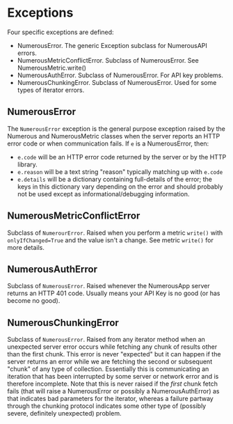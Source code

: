 # Exceptions

Four specific exceptions are defined:

* NumerousError. The generic Exception subclass for NumerousAPI errors.
* NumerousMetricConflictError. Subclass of NumerousError. See NumerousMetric.write()
* NumerousAuthError. Subclass of NumerousError. For API key problems.
* NumerousChunkingError. Subclass of NumerousError. Used for some types of iterator errors.

## NumerousError
The `NumerousError` exception is the general purpose exception raised by the Numerous and NumerousMetric classes when the server reports an HTTP error code or when communication fails. If `e` is a NumerousError, then:
 * `e.code` will be an HTTP error code returned by the server or by the HTTP library.
 * `e.reason` will be a text string "reason" typically matching up with `e.code`
 * `e.details` will be a dictionary containing full-details of the error; the keys in this dictionary vary depending on the error and should probably not be used except as informational/debugging information.

## NumerousMetricConflictError
Subclass of `NumerourError`. Raised when you perform a metric `write()` with `onlyIfChanged=True` and the value isn't a change. See metric `write()` for more details.

## NumerousAuthError
Subclass of `NumerousError`. Raised whenever the NumerousApp server returns an HTTP 401 code. Usually means your API Key is no good (or has become no good).

## NumerousChunkingError
Subclass of `NumerousError`. Raised from any iterator method when an unexpected server error occurs while fetching any chunk of results other than the first chunk. This error is never "expected" but it can happen if the server returns an error while we are fetching the second or subsequent "chunk" of any type of collection. Essentially this is communicating an iteration that has been interrupted by some server or network error and is therefore incomplete. Note that this is never raised if the _first_ chunk fetch fails (that will raise a NumerousError or possibly a NumerousAuthError) as that indicates bad parameters for the iterator, whereas a failure partway through the chunking protocol indicates some other type of (possibly severe, definitely unexpected) problem.
